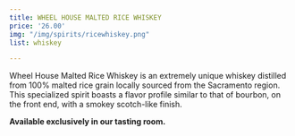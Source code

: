 ```yaml
---
title: WHEEL HOUSE MALTED RICE WHISKEY
price: '26.00'
img: "/img/spirits/ricewhiskey.png"
list: whiskey

---
```

Wheel House Malted Rice Whiskey is an extremely unique whiskey distilled from 100% malted rice grain locally sourced from the Sacramento region. This specialized spirit boasts a flavor profile similar to that of bourbon, on the front end, with a smokey scotch-like finish.

**Available exclusively in our tasting room.**